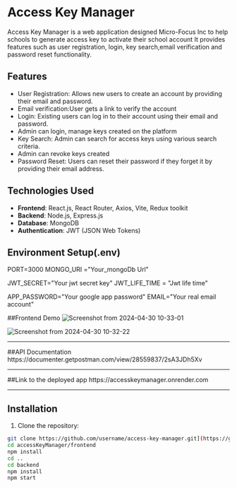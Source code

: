 # Access Key Manager

Access Key Manager is a web application designed Micro-Focus Inc to help schools to generate access key to activate their school account It provides features such as user registration, login, key search,email verification and password reset functionality.

## Features

- User Registration: Allows new users to create an account by providing their email and password.
- Email verification:User gets a link to verify the account
- Login: Existing users can log in to their account using their email and password.
- Admin can login, manage keys created on the platform
- Key Search: Admin can search for access keys using various search criteria.
- Admin can revoke keys created
- Password Reset: Users can reset their password if they forget it by providing their email address.

## Technologies Used

- **Frontend**: React.js, React Router, Axios, Vite, Redux toolkit
- **Backend**: Node.js, Express.js
- **Database**: MongoDB
- **Authentication**: JWT (JSON Web Tokens)

## Environment Setup(.env)
PORT=3000
MONGO_URI ="Your_mongoDb Url"

JWT_SECRET="Your jwt secret key"
JWT_LIFE_TIME = "Jwt life time"

APP_PASSWORD="Your google app password"
EMAIL="Your real email account"

##Frontend Demo
![Screenshot from 2024-04-30 10-33-01](https://github.com/mwayandau1/accessKeyManager/assets/105015464/dbd93740-000a-447e-ae8f-a3da96d4019d)

![Screenshot from 2024-04-30 10-32-22](https://github.com/mwayandau1/accessKeyManager/assets/105015464/3e3372a7-f5a7-49bd-9c4c-aeb2e28890df)

<hr>
##API Documentation
https://documenter.getpostman.com/view/28559837/2sA3JDh5Xv
<hr>
##Link to the deployed app
https://accesskeymanager.onrender.com
<hr>


## Installation

1. Clone the repository:

```bash
git clone https://github.com/username/access-key-manager.git](https://github.com/mwayandau1/accessKeyManager.git
cd accessKeyManager/frontend
npm install
cd ..
cd backend
npm install
npm start






